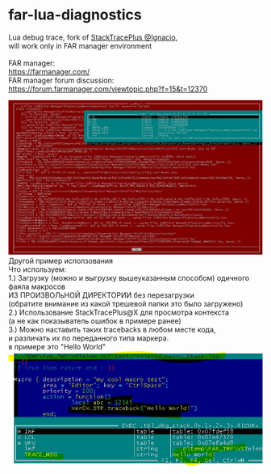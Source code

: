 # far-lua-diagnostics
Lua debug trace, fork of <a href="https://github.com/ignacio/StackTracePlus">StackTracePlus @Ignacio</a>,<br />
will work only in FAR manager environment<br /><br />
FAR manager:<br />
https://farmanager.com/<br />
FAR manager forum discussion:<br />
https://forum.farmanager.com/viewtopic.php?f=15&t=12370<br />

<img src="StackTracePlusPlus-@Xer0X.jpg" />
<br />
Другой пример исползования<br />
Что используем:<br />
1.) Загрузку (можно и выгрузку вышеуказанным способом) одичного фаяла макросов<br />
ИЗ ПРОИЗВОЛьНОЙ ДИРЕКТОРИИ без перезагрузки<br />
(обратите внимание из какой трешевой папки это было загружено)<br />
2.) Использование StackTracePlus@Х для просмотра контекста <br />
(a не как показыватель ошибок в примере ранее)<br />
3.) Можно наставить таких tracebacks в любом месте кода, <br />
и различать их по переданного типа маркера.<br />
в примере это "Hello World"<br />

<img src="stp@x.JPG" />
